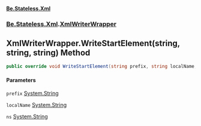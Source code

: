 #### [Be.Stateless.Xml](README.md 'README')
### [Be.Stateless.Xml](Be.Stateless.Xml.md 'Be.Stateless.Xml').[XmlWriterWrapper](XmlWriterWrapper.md 'Be.Stateless.Xml.XmlWriterWrapper')

## XmlWriterWrapper.WriteStartElement(string, string, string) Method

```csharp
public override void WriteStartElement(string prefix, string localName, string ns);
```
#### Parameters

<a name='Be.Stateless.Xml.XmlWriterWrapper.WriteStartElement(string,string,string).prefix'></a>

`prefix` [System.String](https://docs.microsoft.com/en-us/dotnet/api/System.String 'System.String')

<a name='Be.Stateless.Xml.XmlWriterWrapper.WriteStartElement(string,string,string).localName'></a>

`localName` [System.String](https://docs.microsoft.com/en-us/dotnet/api/System.String 'System.String')

<a name='Be.Stateless.Xml.XmlWriterWrapper.WriteStartElement(string,string,string).ns'></a>

`ns` [System.String](https://docs.microsoft.com/en-us/dotnet/api/System.String 'System.String')